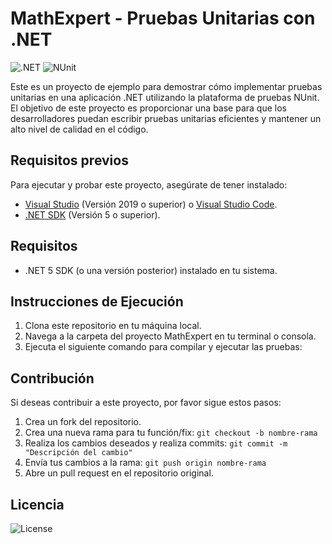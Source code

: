 # MathExpert - Pruebas Unitarias con .NET
![.NET](https://img.shields.io/badge/.NET-5C2D91?style=for-the-badge&logo=.net)
![NUnit](https://img.shields.io/badge/NUnit-3.12.0-7C2A3D?style=for-the-badge&logo=nunit)

Este es un proyecto de ejemplo para demostrar cómo implementar pruebas unitarias en una aplicación .NET utilizando la plataforma de pruebas NUnit. El objetivo de este proyecto es proporcionar una base para que los desarrolladores puedan escribir pruebas unitarias eficientes y mantener un alto nivel de calidad en el código.

## Requisitos previos

Para ejecutar y probar este proyecto, asegúrate de tener instalado:

- [Visual Studio](https://visualstudio.microsoft.com/) (Versión 2019 o superior) o [Visual Studio Code](https://code.visualstudio.com/).
- [.NET SDK](https://dotnet.microsoft.com/download) (Versión 5 o superior).

## Requisitos

- .NET 5 SDK (o una versión posterior) instalado en tu sistema.

## Instrucciones de Ejecución

1. Clona este repositorio en tu máquina local.
2. Navega a la carpeta del proyecto MathExpert en tu terminal o consola.
3. Ejecuta el siguiente comando para compilar y ejecutar las pruebas:
## Contribución

Si deseas contribuir a este proyecto, por favor sigue estos pasos:

1. Crea un fork del repositorio.
2. Crea una nueva rama para tu función/fix: `git checkout -b nombre-rama`
3. Realiza los cambios deseados y realiza commits: `git commit -m "Descripción del cambio"`
4. Envía tus cambios a la rama: `git push origin nombre-rama`
5. Abre un pull request en el repositorio original.

## Licencia
![License](https://img.shields.io/badge/License-MIT-blue?style=for-the-badge)
